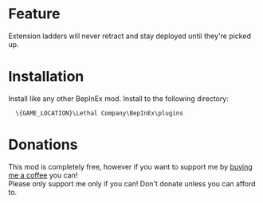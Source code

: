 # Feature

Extension ladders will never retract and stay deployed until they're picked up.

# Installation

Install like any other BepInEx mod. Install to the following directory:

```
  \{GAME_LOCATION}\Lethal Company\BepInEx\plugins
```

# Donations
This mod is completely free, however if you want to support me by [buying me a coffee](https://ko-fi.com/silvercore) you can!
<br />
Please only support me only if you can! Don't donate unless you can afford to.